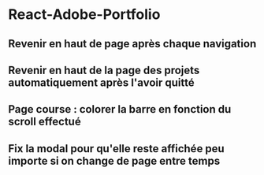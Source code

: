 # React-Adobe-Portfolio

## Revenir en haut de page après chaque navigation

## Revenir en haut de la page des projets automatiquement après l'avoir quitté

## Page course : colorer la barre en fonction du scroll effectué

## Fix la modal pour qu'elle reste affichée peu importe si on change de page entre temps
